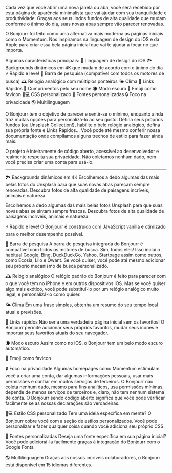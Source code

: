 Cada vez que você abrir uma nova janela ou aba, você será recebido por esta página de aparência minimalista que vai ajudar com sua tranquilidade e produtividade. Graças aos seus lindos fundos de alta qualidade que mudam conforme o ânimo do dia, suas novas abas sempre vão parecer renovadas.

O Bonjourr foi feito como uma alternativa mais moderna as páginas iniciais como o Momentum. Nos inspiramos na linguagem de design do iOS e da Apple para criar essa bela página inicial que vai te ajudar a focar no que importa.

Algumas características principais:
🍏 Linguagem de design do iOS
🏞 Backgrounds dinâmicos em 4K que mudam de acordo com o ânimo do dia
⚡️ Rápido e leve!
🔎 Barra de pesquisa (compatível com todos os motores de busca)
🕰 Relógio analógico com múltiplos ponteiros
🌤 Clima
🔗 Links Rápidos
👋 Cumprimentos pelo seu nome
🌘 Modo escuro
🥖 Emoji como favicon
🧑💻 CSS personalizado
📝 Fontes personalizadas
🔒 Foco na privacidade
🌎 Multilinguagem

O Bonjourr tem o objetivo de parecer e sentir-se o mínimo, enquanto ainda traz muitas opções para personalizá-lo ao seu gosto. Defina seus próprios fundos (ou Unsplash Collection!), habilite o belo relógio analógico, defina sua própria fonte e Links Rápidos... Você pode até mesmo conferir nossa documentação onde compilamos alguns trechos de estilo para fazer ainda mais.

O projeto é inteiramente de código aberto, acessível ao desenvolvedor e realmente respeita sua privacidade. Não coletamos nenhum dado, nem você precisa criar uma conta para usá-lo.

---

🏞 Backgrounds dinâmicos em 4K
Escolhemos a dedo algumas das mais belas fotos do Unsplash para que suas novas abas pareçam sempre renovadas. Descubra fotos de alta qualidade de paisagens incríveis, animais e natureza.

Escolhemos a dedo algumas das mais belas fotos Unsplash para que suas novas abas se sintam sempre frescas. Descubra fotos de alta qualidade de paisagens incríveis, animais e natureza.

⚡️ Rápido e leve!
O Bonjourr é construído com JavaScript vanilla e otimizado para o melhor desempenho possível.

🔎 Barra de pesquisa
A barra de pesquisa integrada do Bonjourr é compatível com todos os motores de busca. Sim, todos eles! Isso inclui o habitual Google, Bing, DuckDuckGo, Yahoo, Startpage assim como outros, como Ecosia, Lilo e Qwant. Se você quiser, você pode até mesmo adicionar seu próprio mecanismo de busca personalizado.

🕰 Relógio analógico
O relógio padrão do Bonjourr é feito para parecer com o que você tem no iPhone e em outros dispositivos iOS. Mas se você quiser algo mais exótico, você pode substituí-lo por um relógio analógico muito legal, e personalizá-lo como quiser.

🌤 Clima
Em uma frase simples, obtenha um resumo do seu tempo local atual e previsões.

🔗 Links rápidos
Não seria uma verdadeira página inicial sem os favoritos! O Bonjourr permite adicionar seus próprios favoritos, mudar seus ícones e importar seus favoritos atuais do seu navegador.

🌘 Modo escuro
Assim como no iOS, o Bonjourr tem um belo modo escuro automático.

🥖 Emoji como favicon

🔒 Foco na privacidade
Algumas homepages como Momentum estimulam você a criar uma conta, dar algumas informações pessoais, usar mais permissões e confiar em muitos serviços de terceiros. O Bonjourr não coleta nenhum dado, mesmo para fins analíticos, usa permissões mínimas, depende de menos serviços de terceiros e, claro, não tem nenhum sistema de conta. O Bonjourr sendo código aberto significa que você pode verificar facilmente se as nossas declarações são verdadeiras.

🧑💻 Estilo CSS personalizado
Tem uma ideia específica em mente? O Bonjourr cobre você com a seção de estilos personalizados. Você pode personalizar e fazer qualquer coisa quando você adiciona seu próprio CSS.

📝 Fontes personalizadas
Deseja uma fonte específica em sua página inicial? Você pode adicioná-la facilmente graças à integração do Bonjourr com o Google Fonts.

🌎 Multilinguagem
Graças aos nossos incríveis colaboradores, o Bonjourr está disponível em 15 idiomas diferentes.
